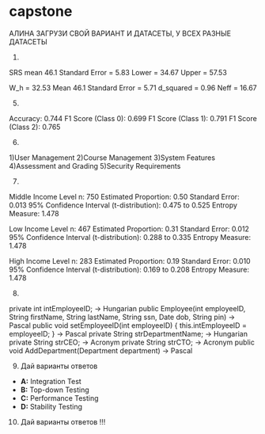 # capstone

АЛИНА ЗАГРУЗИ СВОЙ ВАРИАНТ И ДАТАСЕТЫ, У ВСЕХ РАЗНЫЕ ДАТАСЕТЫ

1. 
SRS mean 46.1
Standard Error = 5.83
Lower = 34.67 Upper = 57.53

W_h = 32.53
Mean 46.1
Standard Error = 5.71
d_squared = 0.96
Neff = 16.67


5.
Accuracy: 0.744
F1 Score (Class 0): 0.699
F1 Score (Class 1): 0.791
F1 Score (Class 2): 0.765

6.
1)User Management
2)Course Management
3)System Features
4)Assessment and Grading
5)Security Requirements

7.
Middle Income Level
n: 750
Estimated Proportion: 0.50
Standard Error: 0.013
95% Confidence Interval (t-distribution): 0.475 to 0.525
Entropy Measure: 1.478

Low Income Level
n: 467
Estimated Proportion: 0.31
Standard Error: 0.012
95% Confidence Interval (t-distribution): 0.288 to 0.335
Entropy Measure: 1.478

High Income Level
n: 283
Estimated Proportion: 0.19
Standard Error: 0.010
95% Confidence Interval (t-distribution): 0.169 to 0.208
Entropy Measure: 1.478


8. 
private int intEmployeeID; → Hungarian
public Employee(int employeeID, String firstName, String lastName, String ssn, Date dob, String pin) → Pascal
public void setEmployeeID(int employeeID) { this.intEmployeeID = employeeID; } → Pascal
private String strDepartmentName; → Hungarian
private String strCEO; → Acronym
private String strCTO; → Acronym
public void AddDepartment(Department department) → Pascal


9. Дай варианты ответов 
- **A:** Integration Test  
- **B:** Top-down Testing  
- **C:** Performance Testing  
- **D:** Stability Testing

10. Дай варианты ответов !!!
